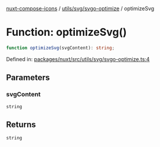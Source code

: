 [nuxt-compose-icons](../../../../modules.md) / [utils/svg/svgo-optimize](../index.md) / optimizeSvg

# Function: optimizeSvg()

```ts
function optimizeSvg(svgContent): string;
```

Defined in: [packages/nuxt/src/utils/svg/svgo-optimize.ts:4](https://github.com/arthur-plazanet/nuxt-compose-icons/blob/99c7adb9fc4bc50d94b098116a004219498c2ced/packages/nuxt/src/utils/svg/svgo-optimize.ts#L4)

## Parameters

### svgContent

`string`

## Returns

`string`
